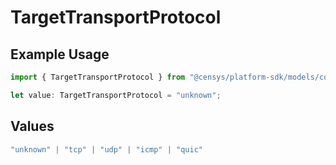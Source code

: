 # TargetTransportProtocol

## Example Usage

```typescript
import { TargetTransportProtocol } from "@censys/platform-sdk/models/components";

let value: TargetTransportProtocol = "unknown";
```

## Values

```typescript
"unknown" | "tcp" | "udp" | "icmp" | "quic"
```
